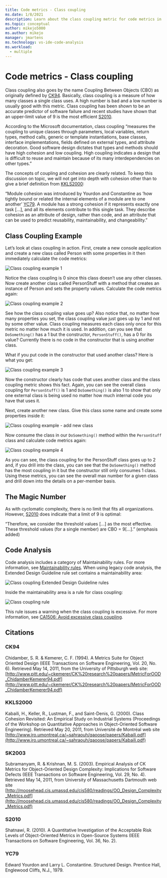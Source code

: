 ```yaml
---
title: Code metrics - Class coupling
ms.date: 1/8/2021
description: Learn about the class coupling metric for code metrics in Visual Studio.
ms.topic: conceptual
author: mikejo5000
ms.author: mikejo
manager: jmartens
ms.technology: vs-ide-code-analysis
ms.workload:
  - multiple
---
```


# Code metrics - Class coupling

Class coupling also goes by the name Coupling Between Objects (CBO) as originally defined by [CK94](#ck94). Basically, class coupling is a measure of how many classes a single class uses. A high number is bad and a low number is usually good with this metric. Class coupling has been shown to be an accurate predictor of software failure and recent studies have shown that an upper-limit value of 9 is the most efficient [S2010](#s2010).

According to the Microsoft documentation, class coupling “measures the coupling to unique classes through parameters, local variables, return types, method calls, generic or template instantiations, base classes, interface implementations, fields defined on external types, and attribute decoration. Good software design dictates that types and methods should have high cohesion and low coupling. High coupling indicates a design that is difficult to reuse and maintain because of its many interdependencies on other types.”

The concepts of coupling and cohesion are clearly related. To keep this discussion on topic, we will not get into depth with cohesion other than to give a brief definition from [KKLS2000](#kkls2000):

“Module cohesion was introduced by Yourdon and Constantine as ‘how tightly bound or related the internal elements of a module are to one another’ [YC79](#yc79). A module has a strong cohesion if it represents exactly one task […], and all its elements contribute to this single task. They describe cohesion as an attribute of design, rather than code, and an attribute that can be used to predict reusability, maintainability, and changeability.”

## Class Coupling Example

Let’s look at class coupling in action. First, create a new console application and create a new class called Person with some properties in it then immediately calculate the code metrics:

![Class coupling example 1](media/class-coupling-example-1.png)

Notice the class coupling is 0 since this class doesn’t use any other classes. Now create another class called PersonStuff with a method that creates an instance of Person and sets the property values. Calculate the code metrics again:

![Class coupling example 2](media/class-coupling-example-2.png)

See how the class coupling value goes up? Also notice that, no matter how many properties you set, the class coupling value just goes up by 1 and not by some other value. Class coupling measures each class only once for this metric no matter how much it is used. In addition, can you see that `DoSomething()` has a 1 but the constructor, `PersonStuff()`, has a 0 for its value? Currently there is no code in the constructor that is using another class.

What if you put code in the constructor that used another class? Here is what you get:

![Class coupling example 3](media/class-coupling-example-3.png)

Now the constructor clearly has code that uses another class and the class coupling metric shows this fact. Again, you can see the overall class coupling for `PersonStuff()` is 1 and `DoSomething()` is also 1 to show that only one external class is being used no matter how much internal code you have that uses it.

Next, create another new class. Give this class some name and create some properties inside it:

![Class coupling example - add new class](media/class-coupling-example-add-new-class.png)

Now consume the class in our `DoSomething()` method within the `PersonStuff` class and calculate code metrics again:

![Class coupling example 4](media/class-coupling-example-4.png)

As you can see, the class coupling for the PersonStuff class goes up to 2 and, if you drill into the class, you can see that the `DoSomething()` method has the most coupling in it but the constructor still only consumes 1 class.  Using these metrics, you can see the overall max number for a given class and drill down into the details on a per-member basis.

## The Magic Number

As with cyclomatic complexity, there is no limit that fits all organizations. However, [S2010](#s2010) does indicate that a limit of 9 is optimal:

“Therefore, we consider the threshold values […] as the most effective. These threshold values (for a single member) are CBO = 9[…].” (emphasis added)

## Code Analysis

Code analysis includes a category of Maintainability rules. For more information, see [Maintainability rules](/dotnet/fundamentals/code-analysis/quality-rules/maintainability-warnings). When using legacy code analysis, the Extended Design Guideline rule set contains a maintainability area:

![Class coupling Extended Design Guideline rules](media/class-coupling-extended-design-guideline-rules.png)

Inside the maintainability area is a rule for class coupling:

![Class coupling rule](media/class-coupling-maintainability-area-rules.png)

This rule issues a warning when the class coupling is excessive. For more information, see [CA1506: Avoid excessive class coupling](/dotnet/fundamentals/code-analysis/quality-rules/ca1506).

## Citations

### CK94

Chidamber, S. R. & Kemerer, C. F. (1994). A Metrics Suite for Object Oriented Design (IEEE Transactions on Software Engineering, Vol. 20, No. 6). Retrieved May 14, 2011, from the University of Pittsburgh web site: [http://www.pitt.edu/~ckemerer/CK%20research%20papers/MetricForOOD_ChidamberKemerer94.pdf](http://www.pitt.edu/~ckemerer/CK%20research%20papers/MetricForOOD_ChidamberKemerer94.pdf)

### KKLS2000

Kabaili, H., Keller, R., Lustman, F., and Saint-Denis, G. (2000). Class Cohesion Revisited: An Empirical Study on Industrial Systems (Proceedings of the Workshop on Quantitative Approaches in Object-Oriented Software Engineering). Retrieved May 20, 2011, from Université de Montréal web site [http://www.iro.umontreal.ca/~sahraouh/qaoose/papers/Kabaili.pdf](http://www.iro.umontreal.ca/~sahraouh/qaoose/papers/Kabaili.pdf)

### SK2003

Subramanyam, R. & Krishnan, M. S. (2003). Empirical Analysis of CK Metrics for Object-Oriented Design Complexity: Implications for Software Defects (IEEE Transactions on Software Engineering, Vol. 29, No. 4). Retrieved May 14, 2011, from University of Massachusetts Dartmouth web site [http://moosehead.cis.umassd.edu/cis580/readings/OO_Design_Complexity_Metrics.pdf](http://moosehead.cis.umassd.edu/cis580/readings/OO_Design_Complexity_Metrics.pdf)

### S2010

Shatnawi, R. (2010). A Quantitative Investigation of the Acceptable Risk Levels of Object-Oriented Metrics in Open-Source Systems (IEEE Transactions on Software Engineering, Vol. 36, No. 2).

### YC79

Edward Yourdon and Larry L. Constantine. Structured Design. Prentice Hall, Englewood Cliffs, N.J., 1979.